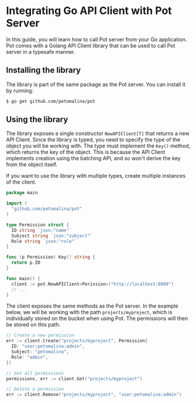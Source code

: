 # Integrating Go API Client with Pot Server

In this guide, you will learn how to call Pot server from your Go application. Pot
comes with a Golang API Client library that can be used to call Pot server in a 
typesafe manner.

## Installing the library

The library is part of the same package as the Pot server. You can install it by
running:

```bash
$ go get github.com/petomalina/pot
```

## Using the library

The library exposes a single constructor `NewAPIClient[T]` that returns a new API Client. Since the library is typed, you need to specify the type of the object you will be working with. The type must implement the `Key()` method, which returns the key of the object. This is because the API Client implements creation using the batching API, and so won't derive the key from the object itself.

If you want to use the library with multiple types, create multiple instances of the client.

```go
package main

import (
  "github.com/petomalina/pot"
)

type Permission struct {
  ID string `json:"name"`
  Subject string `json:"subject"`
  Role string `json:"role"`
}

func (p Permission) Key() string {
  return p.ID
}

func main() {
  client := pot.NewAPIClient<Perission>("http://localhost:8080")
  // ...
}
```

The client exposes the same methods as the Pot server. In the example below, we 
will be working with the path `projects/myproject`, which is individually stored
on the bucket when using Pot. The permissions will then be stored on this path.

```go
// Create a new permission
err := client.Create("projects/myproject", Permission{
  ID: "user:petomalina:admin",
  Subject: "petomalina",
  Role: "admin",
})

// Get all permissions
permissions, err := client.Get("projects/myproject")

// Delete a permission
err := client.Remove("projects/myproject", "user:petomalina:admin")
```